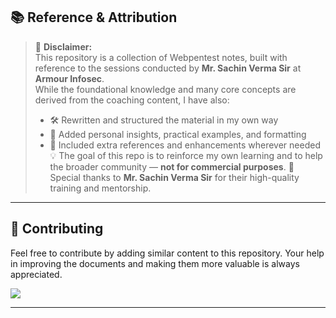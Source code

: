 ## 📚 Reference & Attribution

> 🧾 **Disclaimer:**  
> This repository is a collection of Webpentest notes, built with reference to the sessions conducted by **Mr. Sachin Verma Sir** at **Armour Infosec**.  
> While the foundational knowledge and many core concepts are derived from the coaching content, I have also:
> - 🛠️ Rewritten and structured the material in my own way  
> - 🧠 Added personal insights, practical examples, and formatting  
> - 📝 Included extra references and enhancements wherever needed
> 💡 The goal of this repo is to reinforce my own learning and to help the broader community — **not for commercial purposes**.
> 🙏 Special thanks to **Mr. Sachin Verma Sir**  for their high-quality training and mentorship.

---

## 🤝 Contributing

Feel free to contribute by adding similar content to this repository.
Your help in improving the documents and making them more valuable is always appreciated.

<a href="https://github.com/nikhilpatidar01/Web-Application-Penetration-Testing/graphs/contributors">
  <img src="https://contrib.rocks/image?repo=nikhilpatidar01/Web-Application-Penetration-Testing" />
</a>
 
---
